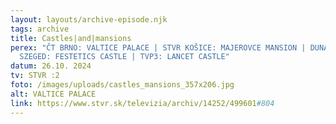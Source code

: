 ```yaml
---
layout: layouts/archive-episode.njk
tags: archive
title: Castles|and|mansions
perex: "ČT BRNO: VALTICE PALACE | STVR KOŠICE: MAJEROVCE MANSION | DUNA TV
  SZEGED: FESTETICS CASTLE | TVP3: LANCET CASTLE"
datum: 26.10. 2024
tv: STVR :2
foto: /images/uploads/castles_mansions_357x206.jpg
alt: VALTICE PALACE
link: https://www.stvr.sk/televizia/archiv/14252/499601#804
---
```

